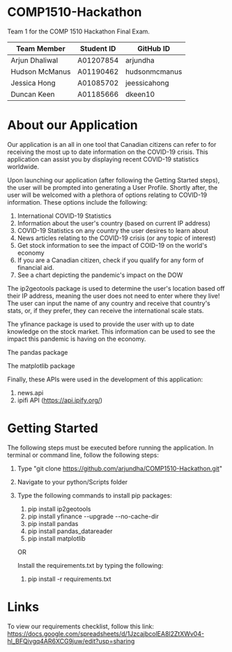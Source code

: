# COMP1510-Hackathon

Team 1 for the COMP 1510 Hackathon Final Exam.

| Team Member | Student ID | GitHub ID |
| --- | --- | --- |
| Arjun Dhaliwal | A01207854 | arjundha |
| Hudson McManus | A01190462 | hudsonmcmanus |
| Jessica Hong | A01085702 | jeessicahong |
| Duncan Keen | A01185666 | dkeen10 |

# About our Application
Our application is an all in one tool that Canadian citizens can refer to for receiving the most up
to date information on the COVID-19 crisis. This application can assist you by displaying recent COVID-19
statistics worldwide. 

Upon launching our application (after following the Getting Started steps), the user will be prompted into
generating a User Profile. Shortly after, the user will be welcomed with a plethora of options relating
to COVID-19 information. These options include the following:

1. International COVID-19 Statistics 
2. Information about the user's country (based on current IP address)
3. COVID-19 Statistics on any country the user desires to learn about
4. News articles relating to the COVID-19 crisis (or any topic of interest)
5. Get stock information to see the impact of COID-19 on the world's economy
6. If you are a Canadian citizen, check if you qualify for any form of financial aid.
7. See a chart depicting the pandemic's impact on the DOW

The ip2geotools package is used to determine the user's location based off their IP address, meaning the user does not 
need to enter where they live! The user can input the name of any country and receive that country's stats, or, if they
prefer, they can receive the international scale stats.

The yfinance package is used to provide the user with up to date knowledge on the stock
market. This information can be used to see the impact this pandemic is having on the economy.

The pandas package

The matplotlib package

Finally, these APIs were used in the development of this application:
1. news.api
2. ipifi API (https://api.ipify.org/)

# Getting Started
The following steps must be executed before running the application.
In terminal or command line, follow the following steps:
1. Type "git clone https://github.com/arjundha/COMP1510-Hackathon.git"
2. Navigate to your python/Scripts folder
3. Type the following commands to install pip packages:
    1. pip install ip2geotools
    2. pip install yfinance --upgrade --no-cache-dir
    3. pip install pandas
    4. pip install pandas_datareader
    5. pip install matplotlib
    
    OR
    
    Install the requirements.txt by typing the following:
    1. pip install -r requirements.txt

    
    
# Links
To view our requirements checklist, follow this link: <br>
https://docs.google.com/spreadsheets/d/1JzcajbcolEA8l2ZtXWv04-hl_BFQivgq4AR6XCG9juw/edit?usp=sharing

